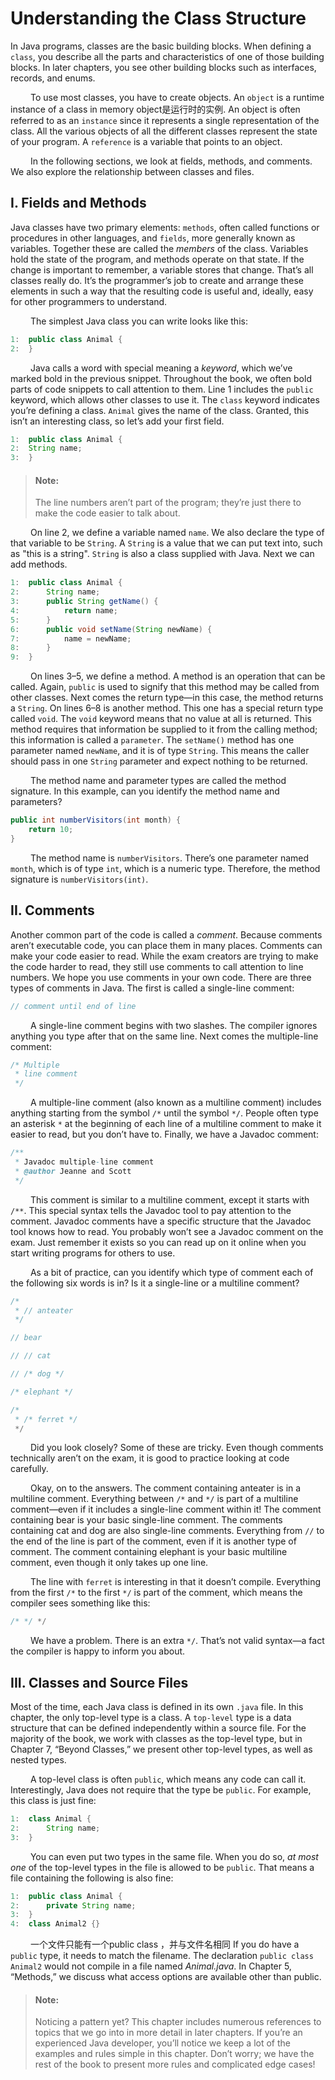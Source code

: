 # Understanding the Class Structure

In Java programs, classes are the basic building blocks. When defining a `class`, you describe
all the parts and characteristics of one of those building blocks. In later chapters, you see
other building blocks such as interfaces, records, and enums. <br />

&emsp;&emsp;
To use most classes, you have to create objects. An `object` is a runtime instance of a class
in memory  object是运行时的实例. An object is often referred to as an `instance` since it represents a single representation 
of the class. All the various objects of all the different classes represent the state of
your program. A `reference` is a variable that points to an object. <br />

&emsp;&emsp;
In the following sections, we look at fields, methods, and comments. We also explore the
relationship between classes and files.

## I. Fields and Methods
Java classes have two primary elements: `methods`, often called functions or procedures in
other languages, and `fields`, more generally known as variables. Together these are called the
*members* of the class. Variables hold the state of the program, and methods operate on that
state. If the change is important to remember, a variable stores that change. That’s all classes
really do. It’s the programmer’s job to create and arrange these elements in such a way that
the resulting code is useful and, ideally, easy for other programmers to understand. <br />

&emsp;&emsp;
The simplest Java class you can write looks like this:

```java
1:  public class Animal {
2:  }
```

&emsp;&emsp;
Java calls a word with special meaning a *keyword*, which we’ve marked bold in the
previous snippet. Throughout the book, we often bold parts of code snippets to call
attention to them. Line 1 includes the `public` keyword, which allows other classes to use
it. The `class` keyword indicates you’re defining a class. `Animal` gives the name of the class.
Granted, this isn’t an interesting class, so let’s add your first field.

```java
1:  public class Animal {
2:  String name;
3:  }
```

> #### Note:
> The line numbers aren’t part of the program; they’re just there to make
the code easier to talk about.

&emsp;&emsp;
On line 2, we define a variable named `name`. We also declare the type of that variable to
be `String`. A `String` is a value that we can put text into, such as "this is a string".
`String` is also a class supplied with Java. Next we can add methods.

```java
1:  public class Animal {
2:      String name;
3:      public String getName() {
4:          return name;
5:      }
6:      public void setName(String newName) {
7:          name = newName;
8:      }
9:  }
```

&emsp;&emsp;
On lines 3–5, we define a method. A method is an operation that can be called. Again,
`public` is used to signify that this method may be called from other classes. Next comes
the return type—in this case, the method returns a `String`. On lines 6–8 is another method.
This one has a special return type called `void`. The `void` keyword means that no value at all
is returned. This method requires that information be supplied to it from the calling method;
this information is called a `parameter`. The `setName()` method has one parameter named
`newName`, and it is of type `String`. This means the caller should pass in one `String` parameter 
and expect nothing to be returned. <br />

&emsp;&emsp;
The method name and parameter types are called the method signature. In this example,
can you identify the method name and parameters?

```java
public int numberVisitors(int month) {
    return 10;
}
```

&emsp;&emsp;
The method name is `numberVisitors`. There’s one parameter named `month`,
which is of type `int`, which is a numeric type. Therefore, the method signature is
`numberVisitors(int)`.

## II. Comments
Another common part of the code is called a _comment_. Because comments aren’t executable
code, you can place them in many places. Comments can make your code easier to read.
While the exam creators are trying to make the code harder to read, they still use comments
to call attention to line numbers. We hope you use comments in your own code. There are
three types of comments in Java. The first is called a single-line comment:

```java
// comment until end of line
```

&emsp;&emsp;
A single-line comment begins with two slashes. The compiler ignores anything you type
after that on the same line. Next comes the multiple-line comment:

```java
/* Multiple
 * line comment
 */
```

&emsp;&emsp;
A multiple-line comment (also known as a multiline comment) includes anything starting
from the symbol `/*` until the symbol `*/`. People often type an asterisk `*` at the beginning of
each line of a multiline comment to make it easier to read, but you don’t have to. Finally, we
have a Javadoc comment:

```java
/**
 * Javadoc multiple-line comment
 * @author Jeanne and Scott
 */
```

&emsp;&emsp;
This comment is similar to a multiline comment, except it starts with `/**`. This special
syntax tells the Javadoc tool to pay attention to the comment. Javadoc comments have a
specific structure that the Javadoc tool knows how to read. You probably won’t see a
Javadoc comment on the exam. Just remember it exists so you can read up on it online when
you start writing programs for others to use. <br />

&emsp;&emsp;
As a bit of practice, can you identify which type of comment each of the following six
words is in? Is it a single-line or a multiline comment?

```java
/*
 * // anteater
 */

// bear

// // cat

// /* dog */

/* elephant */

/*
 * /* ferret */
 */
```

&emsp;&emsp;
Did you look closely? Some of these are tricky. Even though comments technically aren’t
on the exam, it is good to practice looking at code carefully. <br />

&emsp;&emsp;
Okay, on to the answers. The comment containing anteater is in a multiline comment.
Everything between `/*` and `*/` is part of a multiline comment—even if it includes a single-line
comment within it! The comment containing bear is your basic single-line comment. The
comments containing cat and dog are also single-line comments. Everything from `//` to the
end of the line is part of the comment, even if it is another type of comment. The comment
containing elephant is your basic multiline comment, even though it only takes up one line.

&emsp;&emsp;
The line with `ferret` is interesting in that it doesn’t compile. Everything from the first `/*` to
the first `*/` is part of the comment, which means the compiler sees something like this:

```java
/* */ */
```

&emsp;&emsp;
We have a problem. There is an extra `*/`. That’s not valid syntax—a fact the compiler is
happy to inform you about.

## III. Classes and Source Files
Most of the time, each Java class is defined in its own `.java` file. In this chapter, the only 
top-level type is a class. A `top-level` type is a data structure that can be defined independently
within a source file. For the majority of the book, we work with classes as the top-level type,
but in Chapter 7, “Beyond Classes,” we present other top-level types, as well as nested types. <br />

&emsp;&emsp;
A top-level class is often `public`, which means any code can call it. Interestingly, Java does
not require that the type be `public`. For example, this class is just fine:

```java
1:  class Animal {
2:      String name;
3:  }
```

&emsp;&emsp;
You can even put two types in the same file. When you do so, _at most one_ of the 
top-level types in the file is allowed to be `public`. That means a file containing the following is
also fine:

```java
1:  public class Animal {
2:      private String name;
3:  }
4:  class Animal2 {}
```

&emsp;&emsp;
一个文件只能有一个public class ，并与文件名相同
If you do have a `public` type, it needs to match the filename. The declaration
`public class Animal2` would not compile in a file named _Animal.java_. In Chapter 5,
“Methods,” we discuss what access options are available other than public.

> #### Note:
> Noticing a pattern yet? This chapter includes numerous references to
topics that we go into in more detail in later chapters. If you’re an 
experienced Java developer, you’ll notice we keep a lot of the examples and
rules simple in this chapter. Don’t worry; we have the rest of the book to
present more rules and complicated edge cases!
